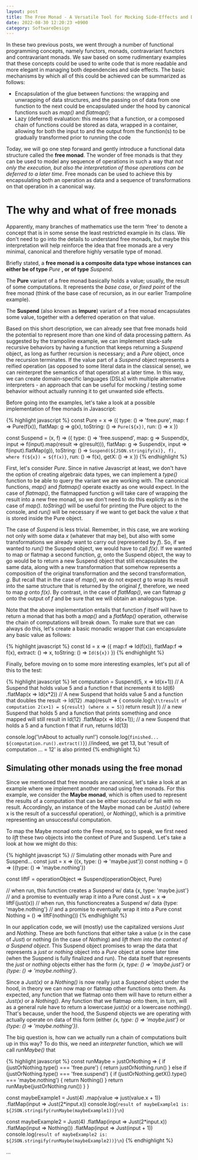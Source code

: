 ```yaml
---
layout: post
title: The Free Monad - A Versatile Tool for Mocking Side-Effects and Dynamically Reinterpreting Abstract Code - WIP
date: 2022-08-30 12:20:23 +0900
category: SoftwareDesign
---
```


In these two previous posts, we went through a number of functional programming concepts, namely functors, monads, contravariant functors and contravariant monads. We saw based on some rudimentary examples that these concepts could be used to write code that is more readable and more elegant in managing both dependencies and side effects. The basic mechanisms by which all of this could be achieved can be summarized as follows:

* Encapsulation of the glue between functions: the wrapping and unwrapping of data structures, and the passing on of data from one function to the next could be encapsulated under the hood by canonical functions such as *map()* and *flatmap()*;
* Lazy (deferred) evaluation: this means that a function, or a composed chain of functions could be stored as data, wrapped in a container, allowing for both the input to and the output from the function(s) to be gradually transformed prior to running the code

Today, we will go one step forward and gently introduce a functional data structure called the **free monad**. The wonder of free monads is that they can be used to model any sequence of operations in such a way that *not only the execution, but also the interpretation of those operations can be deferred to a later time*. Free monads can be used to achieve this by encapsulating both an operation as data and a sequence of transformations on that operation in a canonical way.

# The why and what of free monads

Apparently, many branches of mathematics use the term 'free' to denote a concept that is in some sense the least restricted example in its class. We don't need to go into the details to understand free monads, but maybe this interpretation will help reinforce the idea that free monads are a very minimal, canonical and therefore highly versatile type of monad.

Briefly stated, a **free monad is a composite data type whose instances can either be of type** *Pure* **, or of type** *Suspend*.

The **Pure** variant of a free monad basically holds a value; usually, the result of some computations. It represents the *base case*, or *fixed point* of the free monad (think of the base case of recursion, as in our earlier Trampoline example).

The **Suspend** (also known as **Impure**) variant of a free monad encapsulates some value, together with a deferred operation on that value.

Based on this short description, we can already see that free monads hold the potential to represent more than one kind of data processing pattern. As suggested by the trampoline example, we can implement stack-safe recursive behaviors by having a function that keeps returning a *Suspend* object, as long as further recursion is necessary; and a *Pure* object, once the recursion terminates. If the value part of a *Suspend* object represents a reified operation (as opposed to some literal data in the classical sense), we can reinterpret the semantics of that operation at a later time. In this way, we can create domain-specific languages (DSLs) with multiple alternative interpreters - an approach that can be useful for mocking / testing some behavior without actually running it to get unwanted side effects.

Before going into the examples, let's take a look at a possible implementation of free monads in Javascript:

{% highlight javascript %}
const Pure = x => ({
  type: () => 'free.pure',
  map: f => Pure(f(x)),
  flatMap: g => g(x),
  toString: () => `Pure(${x})`,
  run: () => x
})

const Suspend = (x, f) => ({
  type: () => 'free.suspend',
  map: g => Suspend(x, input => f(input).map(result => g(result))),
  flatMap: g => Suspend(x, input => f(input).flatMap(g)),
  toString: () => `Suspend(${JSON.stringify(x)}, f), where f(${x}) = ${f(x)}`,
  run: () => f(x),
  getX: () => x
})
{% endhighlight %}

First, let's consider *Pure*. Since in native Javascript at least, we don't have the option of creating algebraic data types, we can implement a *type()* function to be able to query the variant we are working with. The canonical functions, *map()* and *flatmap()* operate exactly as one would expect. In the case of *flatmap()*, the flatmapped function g will take care of wrapping the result into a new free monad, so we don't need to do this explictly as in the case of *map()*. *toString()* will be useful for printing the Pure object to the console, and *run()* will be necessary if we want to get back the value *x* that is stored inside the Pure object.

The case of *Suspend* is less trivial. Remember, in this case, we are working not only with some data *x* (whatever that may be), but also with some transformations we already want to carry out (represented by *f*). So, if we wanted to *run()* the Suspend object, we would have to call *f(x)*. If we wanted to map or flatmap a second function, *g*, onto the Suspend object, the way to go would be to return a new Suspend object that still encapsulates the same data, along with a new transformation that somehow represents a composition of the original transformation and the second transformation, *g*. But recall that in the case of *map()*, we do not expect *g* to wrap its result into the same structure that is returned by the original *f*, therefore, we need to map *g* onto *f(x)*. By contrast, in the case of *flatMap()*, we can flatmap *g* onto the output of *f* and be sure that we will obtain an analogous type.

Note that the above implementation entails that function *f* itself will have to return a monad that has both a *map()* and a *flatMap()* operation, otherwise the chain of computations will break down. To make sure that we can always do this, let's create a basic monadic wrapper that can encapsulate any basic value as follows:

{% highlight javascript %}
const Id = x =>
({
  map:f => Id(f(x)),
  flatMap:f => f(x),
  extract: () => x,
  toString: () => `Id(${x})`
})
{% endhighlight %}

Finally, before moving on to some more interesting examples, let's put all of this to the test:

{% highlight javascript %}
let computation = Suspend(5, x => Id(x+1)) // A Suspend that holds value 5 and a function f that increments it to Id(6)
  .flatMap(x => Id(x*2)) // A new Suspend that holds value 5 and a function that doubles the result -> Id(12)
  .map(result => {
    console.log(`\t\tresult of computation 2(x+1) = ${result} (where x = 5)`)
    return result
  }) // a new Suspend that holds 5 and a function that prints something and once mapped will still result in Id(12)
  .flatMap(x => Id(x+1)); // a new Suspend that holds a 5 and a function f that if run, returns Id(13)

console.log('\nAbout to actually run!')
console.log(`finished... ${computation.run().extract()}`) //indeed, we get 13, but 'result of computation ... = 12' is also printed
{% endhighlight %}

## Simulating other monads using the free monad

Since we mentioned that free monads are canonical, let's take a look at an example where we implement another monad using free monads. For this example, we consider the **Maybe monad**, which is often used to represent the results of a computation that can be either successful or fail with no result. Accordingly, an instance of the Maybe monad can be *Just(x)* (where x is the result of a successful operation), or *Nothing()*, which is a primitive representing an unsuccessful computation.

To map the Maybe monad onto the Free monad, so to speak, we first need to *lift* these two objects into the context of Pure and Suspend. Let's take a look at how we might do this:

{% highlight javascript %}
// Simulating other monads with Pure and Suspend...
const just = x => ({x, type: () => 'maybe.just'})
const nothing = () => ({type: () => 'maybe.nothing'})

const liftF = operationObject => Suspend(operationObject, Pure)

// when run, this function creates a Suspend w/ data {x, type: 'maybe.just'}
// and a promise to eventually wrap it into a Pure
const Just = x => liftF(just(x))
// when run, this functioncreates a Suspend w/ data {type: 'maybe.nothing'}
// and a promise to eventually wrap it into a Pure
const Nothing = () => liftF(nothing())
{% endhighlight %}

In our application code, we will (mostly) use the capitalized versions *Just* and *Nothing*. These are both functions that either take a value (*x* in the case of *Just*) or nothing (in the case of *Nothing*) and *lift them into the context of a Suspend object*. This Suspend object promises to wrap the data that represents a *just* or *nothing* object into a *Pure* object at some later time (when the Suspend is fully finalized and run). The data itself that represents the *just* or *nothing* objects either has the form *{x, type: () => 'maybe.just'}* or *{type: () => 'maybe.nothing'}*.

Since a *Just(x)* or a *Nothing()* is now really just a *Suspend* object under the hood, in theory we can now map or flatmap other functions onto them. As expected, any function that we flatmap onto them will have to return either a *Just(x)* or a *Nothing()*. Any function that we flatmap onto them, in turn, will as a general rule have to return a lowercase *just(x)* or a lowercase *nothing()*. That's because, under the hood, the Suspend objects we are operating with actually operate on data of this form (either *{x, type: () => 'maybe.just'}* or *{type: () => 'maybe.nothing'})*.

The big question is, how can we actually run a chain of computations built up in this way? To do this, we need an *interpreter* function, which we will call *runMaybe()* that

{% highlight javascript %}
const runMaybe = justOrNothing => {
  if (justOrNothing.type() === 'free.pure') {
    return justOrNothing.run()
  } else if (justOrNothing.type() === 'free.suspend') {
    if (justOrNothing.getX().type() === 'maybe.nothing') {
      return Nothing()
    }
    return runMaybe(justOrNothing.run())
  }
}

const maybeExample1 = Just(4)
  .map(value => just(value.x + 1))
  .flatMap(input => Just(2*input.x))
console.log(`result of maybeExample1 is: ${JSON.stringify(runMaybe(maybeExample1))}\n`)

const maybeExample2 = Just(4)
  .flatMap(input => Just(2*input.x))
  .flatMap(input => Nothing())
  .flatMap(input => Just(input + 1))
console.log(`result of maybeExample2 is: ${JSON.stringify(runMaybe(maybeExample2))}\n`)
{% endhighlight %}

...